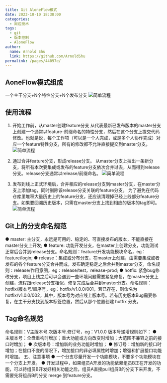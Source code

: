 ```yaml
---
title: Git AloneFlow模式
date: 2023-10-10 18:38:00
categories: 
  - ️周边技术
tags: 
  - git
  - 版本控制
  - AloneFlow
author: 
  name: Arnold Shu
  link: https://github.com/ArnoldShu
permalink: /pages/44097e/
---
```

## AoneFlow模式组成
一个主干分支+N个特性分支+N个发布分支
![简单流程](https://fastly.jsdelivr.net/gh/ArnoldShu/cdn/03.technology/032.git/0322/img.jpg)

## 使用流程

1. 开始工作前，从master创建feature分支
   从代表最新已发布版本的master分支上创建一个通常以feature-前缀命名的特性分支，然后在这个分支上提交代码修改。也就是说，每个工作项（可以是一个人完成，或是多个人协作完成）对应一个feature特性分支，所有的修改都不允许直接提交到master分支。
   ![简单流程](https://fastly.jsdelivr.net/gh/ArnoldShu/cdn/03.technology/032.git/0322/img1.png)

2. 通过合并feature分支，形成release分支。
   从master分支上拉出一条新分支，将所有本次要集成或发布的feature分支依次合并过去，从而得到release分支。release分支通常以release/前缀命名。
   ![简单流程](https://fastly.jsdelivr.net/gh/ArnoldShu/cdn/03.technology/032.git/0322/img2.png)

3. 发布到线上正式环境后，合并相应的release分支到master分支，在master分支上添加tag，同时删除该release分支关联的feature分支。
   为了避免在代码仓库里堆积大量历史上的feature分支，还应该清理掉已经上线部分feature分支。如果要回溯历史版本，只需在master分支上找到相应的版本的tag即可。
   ![简单流程](https://fastly.jsdelivr.net/gh/ArnoldShu/cdn/03.technology/032.git/0322/img3.png)

## Git上的分支命名规范
● master: 主分支，永远是可用的、稳定的、可直接发布的版本，不能直接在master分支上开发;
● feature: 功能开发分支，在master上创建分支，功能测试正常后合并到release分支。命名规则：feature/开发功能模块命名，eg：feature/login;
● release：集成或分布分支，在master上创建，由需要集成或者发布的各个feature分支合并而成，发布确定稳定之后合并到master分支，命名规则：release/作用意图，eg：release/test，release-prod;
● hotfix: 紧急bug修改分支，项目上线之后可以会遇到一些环境问题需要紧急修复，在master分支上创建，流程跟release分支相似，修复完成后合并到master分支。命名规则：hotfix/版本号/顺序号，eg：hotfix/v1.0.0/001，若已存在，则命名为hotfix/v1.0.0/002，其中，版本号为对应线上版本号。若有历史版本Bug需要修复，在主干分支找到版本标签位置，然后从那个位置创建 hotfix 分支。
## Tag命名规范
命名规则：V主版本号.次版本号.修订号，eg：V1.0.0
版本号递增规则如下：
● 主版本号：全盘重构时增加；重大功能或方向改变时增加；大范围不兼容之前的接口时增加；
● 次版本号：增加新的业务功能时增加；
● 修订号：增加新的接口时增加；在接口不变的情况下，增加接口的非必填属性时增加；增强和扩展接口功能时增加。
五、注意事项
● 一个分支尽量开发一个功能模块，不要多个功能模块在一个分支上开发。
● 开发过程中，如果组员A开发的功能依赖组员B正在开发的功能，可以待组员B开发好相关功能之后，组员A直接pull组员B的分支下来开发，不需要先将组员B的分支 merge 到feature分支。














        
